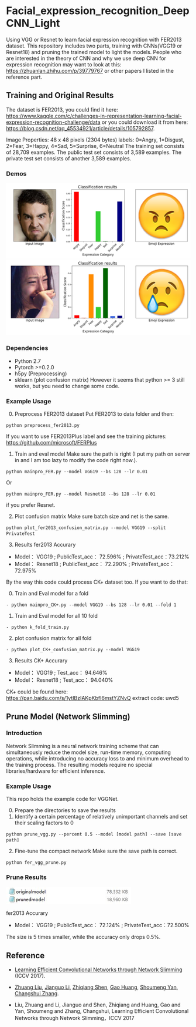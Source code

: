 # Facial_expression_recognition_DeepCNN_Light

Using VGG or Resnet to learn facial expression recognition with FER2013 dataset. This repository includes two parts, training with CNNs(VGG19 or Resnet18) and pruning the trained model to light the models. People who are interested in the theory of CNN and why we use deep CNN for expression recognition may want to look at this: https://zhuanlan.zhihu.com/p/39779767 or other papers I listed in the reference part.

## Training and Original Results

The dataset is FER2013, you could find it here: https://www.kaggle.com/c/challenges-in-representation-learning-facial-expression-recognition-challenge/data or you could download it from here: https://blog.csdn.net/qq_45534921/article/details/105792857. 

Image Properties: 48 x 48 pixels (2304 bytes) labels: 0=Angry, 1=Disgust, 2=Fear, 3=Happy, 4=Sad, 5=Surprise, 6=Neutral The training set consists of 28,709 examples. The public test set consists of 3,589 examples. The private test set consists of another 3,589 examples.

### Demos
![](images/1.png)
![](images/2.png)

### Dependencies

* Python 2.7
* Pytorch >=0.2.0
* h5py (Preprocessing)
* sklearn (plot confusion matrix)
However it seems that python >= 3 still works, but you need to change some code.

### Example Usage

0. Preprocess FER2013 dataset
Put FER2013 to data folder and then:
```
python preprocess_fer2013.py
```
If you want to use FER2013Plus label and see the training pictures: https://github.com/microsoft/FERPlus

1. Train and eval model
Make sure the path is right (I put my path on server in and I am too lazy to modify the code right now.).
```
python mainpro_FER.py --model VGG19 --bs 128 --lr 0.01
```
Or 
```
python mainpro_FER.py --model Resnet18 --bs 128 --lr 0.01
```
if you prefer Resnet.

2. Plot confusion matrix
Make sure batch size and net is the same.
```
python plot_fer2013_confusion_matrix.py --model VGG19 --split PrivateTest
```
3. Results
fer2013 Accurary             

- Model：    VGG19 ;       PublicTest_acc：  72.596% ;     PrivateTest_acc：73.212%     <Br/>
- Model：   Resnet18 ;     PublicTest_acc：  72.290% ;    PrivateTest_acc：72.975%  


By the way this code could process CK+ dataset too. If you want to do that:

0. Train and Eval model for a fold
```
- python mainpro_CK+.py --model VGG19 --bs 128 --lr 0.01 --fold 1
```
1. Train and Eval model for all 10 fold
```
- python k_fold_train.py
```
2. plot confusion matrix for all fold
```
- python plot_CK+_confusion_matrix.py --model VGG19
```
3. Results
CK+ Accurary
- Model：    VGG19 ;       Test_acc：   94.646%   <Br/>
- Model：   Resnet18 ;     Test_acc：   94.040%   

CK+ could be found here: https://pan.baidu.com/s/1ytIBzIAKpKbfI6mstYZNvQ 
extract code: uwd5

## Prune Model (Network Slimming)

### Introduction

Network Slimming is a neural network training scheme that can simultaneously reduce the model size, run-time memory, computing operations, while introducing no accuracy loss to and minimum overhead to the training process. The resulting models require no special libraries/hardware for efficient inference.

### Example Usage
  
This repo holds the example code for VGGNet.

0. Prepare the directories to save the results
1. Identify a certain percentage of relatively unimportant channels and set their scaling factors to 0

```
python prune_vgg.py --percent 0.5 --model [model path] --save [save path] 
```
2. Fine-tune the compact network
Make sure the save path is correct.
```
python fer_vgg_prune.py
```

### Prune Results
![](images/compare.png)

fer2013 Accurary             

- Model：    VGG19 ;       PublicTest_acc：  72.124% ;     PrivateTest_acc：72.500%     

The size is 5 times smaller, while the accuracy only drops 0.5%.

## Reference
* [Learning Efficient Convolutional Networks through Network Slimming](http://openaccess.thecvf.com/content_ICCV_2017/papers/Liu_Learning_Efficient_Convolutional_ICCV_2017_paper.pdf) (ICCV 2017).

* [Zhuang Liu](https://liuzhuang13.github.io/), [Jianguo Li](https://sites.google.com/site/leeplus/), [Zhiqiang Shen](http://zhiqiangshen.com), [Gao Huang](http://www.cs.cornell.edu/~gaohuang/), [Shoumeng Yan](https://scholar.google.com/citations?user=f0BtDUQAAAAJ&hl=en), [Changshui Zhang](http://bigeye.au.tsinghua.edu.cn/english/Introduction.html).

* Liu, Zhuang and Li, Jianguo and Shen, Zhiqiang and Huang, Gao and Yan, Shoumeng and Zhang, Changshui, Learning Efficient Convolutional Networks through Network Slimming，ICCV 2017



